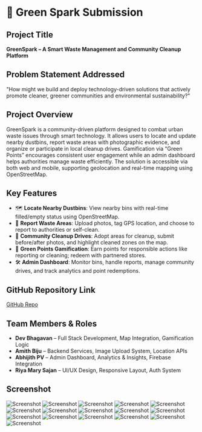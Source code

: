 # 🚀 Green Spark Submission

## Project Title

**GreenSpark – A Smart Waste Management and Community Cleanup Platform**

## Problem Statement Addressed

"How might we build and deploy technology-driven solutions that actively promote cleaner, greener communities and environmental sustainability?"

## Project Overview

GreenSpark is a community-driven platform designed to combat urban waste issues through smart technology. It allows users to locate and update nearby dustbins, report waste areas with photographic evidence, and organize or participate in local cleanup drives. Gamification via “Green Points” encourages consistent user engagement while an admin dashboard helps authorities manage waste efficiently. The solution is accessible via both web and mobile, supporting geolocation and real-time mapping using OpenStreetMap.

## Key Features

- 🗺️ **Locate Nearby Dustbins**: View nearby bins with real-time filled/empty status using OpenStreetMap.
- 🧾 **Report Waste Areas**: Upload photos, tag GPS location, and choose to report to authorities or self-clean.
- 🧼 **Community Cleanup Drives**: Adopt areas for cleanup, submit before/after photos, and highlight cleaned zones on the map.
- 🌿 **Green Points Gamification**: Earn points for responsible actions like reporting or cleaning; redeem with partnered stores.
- 🛠️ **Admin Dashboard**: Monitor bins, handle reports, manage community drives, and track analytics and point redemptions.

## GitHub Repository Link

<!-- Paste your public repo link here -->

[GitHub Repo](https://github.com/your-username/greenspark)

## Team Members & Roles

- **Dev Bhagavan** – Full Stack Development, Map Integration, Gamification Logic
- **Amith Biju** – Backend Services, Image Upload System, Location APIs
- **Abhijith PV** – Admin Dashboard, Analytics & Insights, Firebase Integration
- **Riya Mary Sajan** – UI/UX Design, Responsive Layout, Auth System

## Screenshot

![Screenshot](<./assets/Screenshot(1112).png>)
![Screenshot](<./assets/Screenshot(1114).png>)
![Screenshot](<./assets/Screenshot(1115).png>)
![Screenshot](<./assets/Screenshot(1116).png>)
![Screenshot](<./assets/Screenshot(1117).png>)
![Screenshot](<./assets/Screenshot(1118).png>)
![Screenshot](<./assets/Screenshot(1119).png>)
![Screenshot](<./assets/Screenshot(1120).png>)
![Screenshot](<./assets/Screenshot(1121).png>)
![Screenshot](<./assets/Screenshot(1122).png>)
![Screenshot](<./assets/Screenshot(1123).png>)
![Screenshot](<./assets/Screenshot(1124).png>)
![Screenshot](<./assets/Screenshot(1125).png>)
![Screenshot](<./assets/Screenshot(1126).png>)
![Screenshot](<./assets/Screenshot(1127).png>)
![Screenshot](<./assets/Screenshot(1128).png>)
